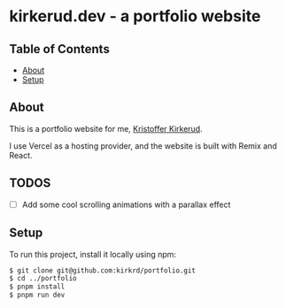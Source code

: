 # kirkerud.dev - a portfolio website

## Table of Contents

-   [About](#about)
-   [Setup](#setup)

## About

This is a portfolio website for me, [Kristoffer Kirkerud](https://kirkerud.dev).

I use Vercel as a hosting provider, and the website is built with Remix and React.

## TODOS

-   [ ] Add some cool scrolling animations with a parallax effect

## Setup

To run this project, install it locally using npm:

```bash
$ git clone git@github.com:kirkrd/portfolio.git
$ cd ../portfolio
$ pnpm install
$ pnpm run dev
```
